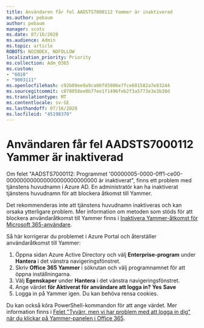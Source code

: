 ```yaml
---
title: Användaren får fel AADSTS7000112 Yammer är inaktiverad
ms.author: pebaum
author: pebaum
manager: scotv
ms.date: 07/16/2020
ms.audience: Admin
ms.topic: article
ROBOTS: NOINDEX, NOFOLLOW
localization_priority: Priority
ms.collection: Adm_O365
ms.custom:
- "6010"
- "9003111"
ms.openlocfilehash: c92b09ee9a9ca06f85906e7fce601582a7e83244
ms.sourcegitcommit: c078058ee0b77ee1f1496feb2f3a5773e3e3b30d
ms.translationtype: MT
ms.contentlocale: sv-SE
ms.lasthandoff: 07/16/2020
ms.locfileid: "45198370"
---
```

# <a name="user-receives-error-aadsts7000112-yammer-is-disabled"></a>Användaren får fel AADSTS7000112 Yammer är inaktiverad

Om felet "AADSTS7000112: Programmet '00000005-0000-0ff1-ce00-000000000000000000000000000 är inaktiverat", finns ett problem med tjänstens huvudnamn i Azure AD. En administratör kan ha inaktiverat tjänstens huvudnamn för att blockera åtkomst till Yammer.

Det rekommenderas inte att tjänstens huvudnamn inaktiveras och kan orsaka ytterligare problem. Mer information om metoden som stöds för att blockera användaråtkomst till Yammer finns i [Inaktivera Yammer-åtkomst för Microsoft 365-användare](https://docs.microsoft.com/yammer/manage-yammer-users/turn-off-user-access).  

Så här korrigerar du problemet i Azure Portal och återställer användaråtkomst till Yammer:

1.  Öppna sidan Azure Active Directory och välj **Enterprise-program** under **Hantera** i det vänstra navigeringsfönstret.
3.  Skriv **Office 365 Yammer** i sökrutan och välj programnamnet för att öppna inställningarna.
4.  Välj **Egenskaper** under **Hantera** i det vänstra navigeringsfönstret.
5.  Ange värdet **för Aktiverat för användare att logga in?** **Yes** **Save**
6.  Logga in på Yammer igen. Du kan behöva rensa cookies.

Du kan också köra PowerShell-kommandon för att ange värdet. Mer information finns i [Felet "Tyvärr, men vi har problem med att logga in dig" när du klickar på Yammer-panelen i Office 365](https://docs.microsoft.com/yammer/troubleshoot-problems/error-when-click-the-yammer-tile-in-office-365). 